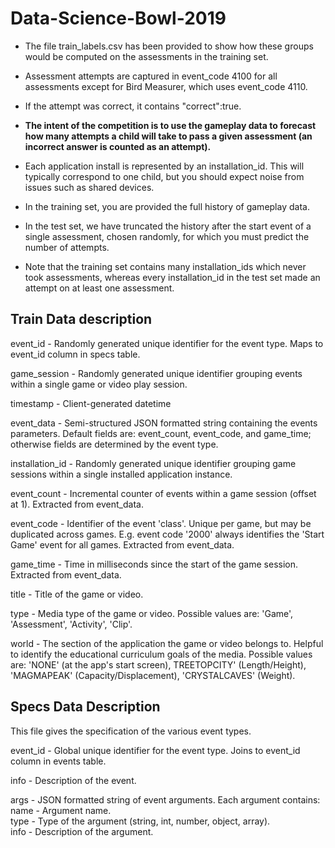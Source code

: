 # Data-Science-Bowl-2019

* The file train_labels.csv has been provided to show how these groups would be computed on the assessments in the training set.   
* Assessment attempts are captured in event_code 4100 for all assessments except for Bird Measurer, which uses event_code 4110.    
* If the attempt was correct, it contains "correct":true.

* <strong>The intent of the competition is to use the gameplay data to forecast how many attempts a child will take to pass a given assessment (an incorrect answer is counted as an attempt).</strong>
* Each application install is represented by an installation_id. This will typically correspond to one child, but you should expect noise from issues such as shared devices.   
* In the training set, you are provided the full history of gameplay data.   
* In the test set, we have truncated the history after the start event of a single assessment, chosen randomly, for which you must predict the number of attempts.   
* Note that the training set contains many installation_ids which never took assessments, whereas every installation_id in the test set made an attempt on at least one assessment.    
      
      

## Train Data description
event_id - Randomly generated unique identifier for the event type. Maps to event_id column in specs table.    

game_session - Randomly generated unique identifier grouping events within a single game or video play session.   

timestamp - Client-generated datetime    

event_data - Semi-structured JSON formatted string containing the events parameters. Default fields are: event_count, event_code, and game_time; otherwise fields are determined by the event type.   

installation_id - Randomly generated unique identifier grouping game sessions within a single installed application instance.   

event_count - Incremental counter of events within a game session (offset at 1). Extracted from event_data.   

event_code - Identifier of the event 'class'. Unique per game, but may be duplicated across games. E.g. event code '2000' always identifies the 'Start Game' event for all games. Extracted from event_data.   

game_time - Time in milliseconds since the start of the game session. Extracted from event_data.   

title - Title of the game or video.   

type - Media type of the game or video. Possible values are: 'Game', 'Assessment', 'Activity', 'Clip'.   

world - The section of the application the game or video belongs to. Helpful to identify the educational curriculum goals of the media. Possible values are: 'NONE' (at the app's start screen), TREETOPCITY' (Length/Height), 'MAGMAPEAK' (Capacity/Displacement), 'CRYSTALCAVES' (Weight).   



## Specs Data Description   
This file gives the specification of the various event types.   

event_id - Global unique identifier for the event type. Joins to event_id column in events table.   

info - Description of the event.   

args - JSON formatted string of event arguments. Each argument contains:   
        name - Argument name.   
        type - Type of the argument (string, int, number, object, array).   
        info - Description of the argument.      


